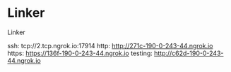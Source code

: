 # Linker
Linker

ssh: tcp://2.tcp.ngrok.io:17914 
http: http://271c-190-0-243-44.ngrok.io 
https: https://136f-190-0-243-44.ngrok.io 
testing: http://c62d-190-0-243-44.ngrok.io 